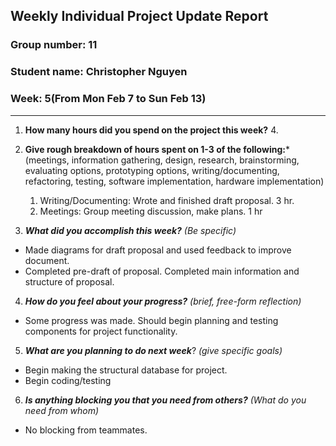 ## Weekly Individual Project Update Report
### Group number: 11
### Student name: Christopher Nguyen
### Week: 5(From Mon Feb 7 to Sun Feb 13)
___
1. **How many hours did you spend on the project this week?** 4.

2. **Give rough breakdown of hours spent on 1-3 of the following:***
   (meetings, information gathering, design, research, brainstorming, evaluating options, prototyping options, writing/documenting, refactoring, testing, software implementation, hardware implementation)
   1. Writing/Documenting: Wrote and finished draft proposal. 3 hr.
   3. Meetings: Group meeting discussion, make plans. 1 hr 
3. ***What did you accomplish this week?*** _(Be specific)_
  - Made diagrams for draft proposal and used feedback to improve document.
  - Completed pre-draft of proposal. Completed main information and structure of proposal.
4. ***How do you feel about your progress?*** _(brief, free-form reflection)_
  - Some progress was made. Should begin planning and testing components for project functionality.
5. ***What are you planning to do next week***? _(give specific goals)_
  - Begin making the structural database for project.
  - Begin coding/testing
6. ***Is anything blocking you that you need from others?*** _(What do you need from whom)_
  - No blocking from teammates. 
